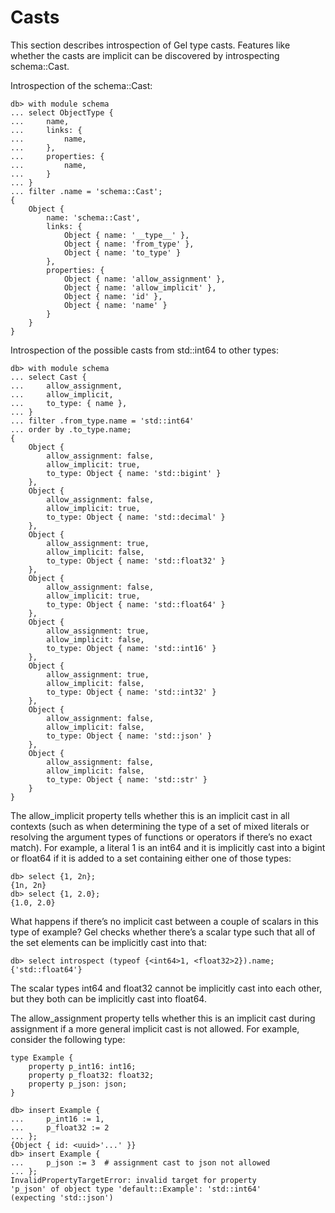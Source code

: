 # Casts

This section describes introspection of Gel type casts. Features like whether the casts are implicit can be discovered by introspecting schema::Cast.

Introspection of the schema::Cast:

```edgeql-repl
db> with module schema
... select ObjectType {
...     name,
...     links: {
...         name,
...     },
...     properties: {
...         name,
...     }
... }
... filter .name = 'schema::Cast';
{
    Object {
        name: 'schema::Cast',
        links: {
            Object { name: '__type__' },
            Object { name: 'from_type' },
            Object { name: 'to_type' }
        },
        properties: {
            Object { name: 'allow_assignment' },
            Object { name: 'allow_implicit' },
            Object { name: 'id' },
            Object { name: 'name' }
        }
    }
}
```

Introspection of the possible casts from std::int64 to other types:

```edgeql-repl
db> with module schema
... select Cast {
...     allow_assignment,
...     allow_implicit,
...     to_type: { name },
... }
... filter .from_type.name = 'std::int64'
... order by .to_type.name;
{
    Object {
        allow_assignment: false,
        allow_implicit: true,
        to_type: Object { name: 'std::bigint' }
    },
    Object {
        allow_assignment: false,
        allow_implicit: true,
        to_type: Object { name: 'std::decimal' }
    },
    Object {
        allow_assignment: true,
        allow_implicit: false,
        to_type: Object { name: 'std::float32' }
    },
    Object {
        allow_assignment: false,
        allow_implicit: true,
        to_type: Object { name: 'std::float64' }
    },
    Object {
        allow_assignment: true,
        allow_implicit: false,
        to_type: Object { name: 'std::int16' }
    },
    Object {
        allow_assignment: true,
        allow_implicit: false,
        to_type: Object { name: 'std::int32' }
    },
    Object {
        allow_assignment: false,
        allow_implicit: false,
        to_type: Object { name: 'std::json' }
    },
    Object {
        allow_assignment: false,
        allow_implicit: false,
        to_type: Object { name: 'std::str' }
    }
}
```

The allow_implicit property tells whether this is an implicit cast in all contexts (such as when determining the type of a set of mixed literals or resolving the argument types of functions or operators if there’s no exact match). For example, a literal 1 is an int64 and it is implicitly cast into a bigint or float64 if it is added to a set containing either one of those types:

```edgeql-repl
db> select {1, 2n};
{1n, 2n}
db> select {1, 2.0};
{1.0, 2.0}
```

What happens if there’s no implicit cast between a couple of scalars in this type of example? Gel checks whether there’s a scalar type such that all of the set elements can be implicitly cast into that:

```edgeql-repl
db> select introspect (typeof {<int64>1, <float32>2}).name;
{'std::float64'}
```

The scalar types int64 and float32 cannot be implicitly cast into each other, but they both can be implicitly cast into float64.

The allow_assignment property tells whether this is an implicit cast during assignment if a more general implicit cast is not allowed. For example, consider the following type:

```sdl
type Example {
    property p_int16: int16;
    property p_float32: float32;
    property p_json: json;
}
```

```edgeql-repl
db> insert Example {
...     p_int16 := 1,
...     p_float32 := 2
... };
{Object { id: <uuid>'...' }}
db> insert Example {
...     p_json := 3  # assignment cast to json not allowed
... };
InvalidPropertyTargetError: invalid target for property
'p_json' of object type 'default::Example': 'std::int64'
(expecting 'std::json')
```

